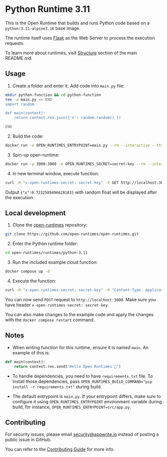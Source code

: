 # Python Runtime 3.11

This is the Open Runtime that builds and runs Python code based on a `python:3.11-alpine3.16` base image. 

The runtime itself uses [Flask](https://flask.palletsprojects.com/en/2.0.x) as the Web Server to process the execution requests.

To learn more about runtimes, visit [Structure](https://github.com/open-runtimes/open-runtimes#structure) section of the main README.md.

## Usage

1. Create a folder and enter it. Add code into `main.py` file:    

```bash
mkdir python-function && cd python-function
tee -a main.py << END
import random

def main(context):
    return context.res.json({'n': random.random() })

END

```

2. Build the code:

```bash
docker run -e OPEN_RUNTIMES_ENTRYPOINT=main.py --rm --interactive --tty --volume $PWD:/mnt/code openruntimes/python:v4-3.11 sh helpers/build.sh
```

3. Spin-up open-runtime:

```bash
docker run -p 3000:3000 -e OPEN_RUNTIMES_SECRET=secret-key --rm --interactive --tty --volume $PWD/code.tar.gz:/mnt/code/code.tar.gz:ro openruntimes/python:v4-3.11 sh helpers/start.sh "python3 src/server.py"
```

4. In new terminal window, execute function:

```bash
curl -H "x-open-runtimes-secret: secret-key" -X GET http://localhost:3000/
```

Output `{"n":0.7232589496628183}` with random float will be displayed after the execution.

## Local development

1. Clone the [open-runtimes](https://github.com/open-runtimes/open-runtimes) repository:

```bash
git clone https://github.com/open-runtimes/open-runtimes.git
```

2. Enter the Python runtime folder:

```bash
cd open-runtimes/runtimes/python-3.11
```

3. Run the included example cloud function:

```bash
docker compose up -d
```

4. Execute the function:

```bash
curl -H "x-open-runtimes-secret: secret-key" -H "Content-Type: application/json" -X POST http://localhost:3000/ -d '{"id": "4"}'
```

You can now send `POST` request to `http://localhost:3000`. Make sure you have header `x-open-runtimes-secret: secret-key`.

You can also make changes to the example code and apply the changes with the `docker compose restart` command.

## Notes

- When writing function for this runtime, ensure it is named `main`. An example of this is:

```python
def main(context):
    return context.res.send('Hello Open Runtimes 👋')
```

- To handle dependencies, you need to have `requirements.txt` file. To install those dependencies, pass `OPEN_RUNTIMES_BUILD_COMMAND="pip install -r requirements.txt"` during build.

- The default entrypoint is `main.py`. If your entrypoint differs, make sure to configure it using `OPEN_RUNTIMES_ENTRYPOINT` environment variable during build, for instance, `OPEN_RUNTIMES_ENTRYPOINT=src/app.py`.

## Contributing

For security issues, please email security@appwrite.io instead of posting a public issue in GitHub.

You can refer to the [Contributing Guide](https://github.com/open-runtimes/open-runtimes/blob/main/CONTRIBUTING.md) for more info.

